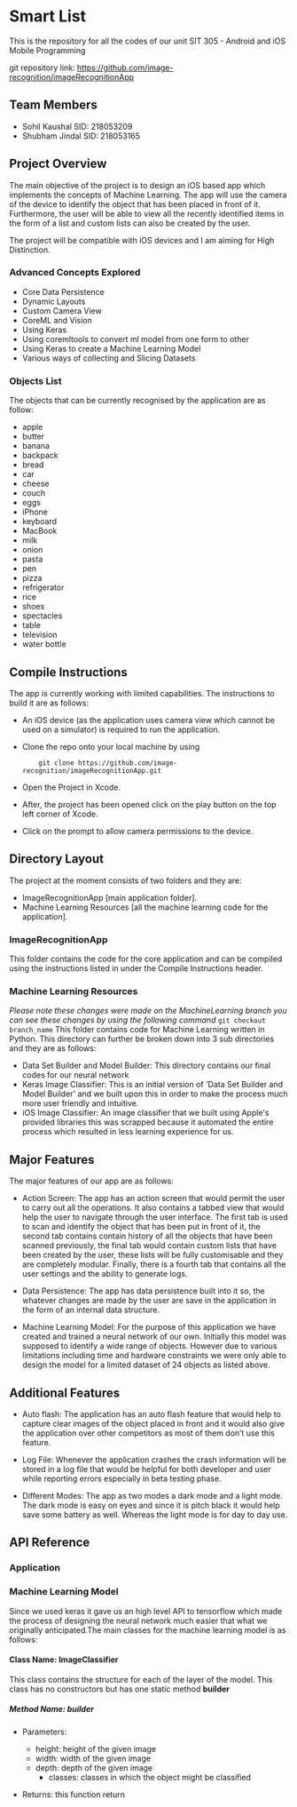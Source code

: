 # Smart List

This is the repository for all the codes of our unit SIT 305 - Android and iOS Mobile Programming

git repository link: https://github.com/image-recognition/imageRecognitionApp

## Team Members

- Sohil Kaushal SID: 218053209
- Shubham Jindal SID: 218053165

## Project Overview

The main objective of the project is to design an iOS based app which implements the concepts of  Machine Learning. The app will use the camera of the device to identify the object that has been placed in front of it. Furthermore, the user will be able to view all the recently identified items in the form of a list and custom lists can also be created by the user.

The project will be compatible with iOS devices and I am aiming for High Distinction.

### Advanced Concepts Explored

- Core Data Persistence
- Dynamic Layouts
- Custom Camera View
- CoreML and Vision
- Using Keras
- Using coremltools to convert ml model from one form to other
- Using Keras to create a Machine Learning Model
- Various ways of collecting and Slicing Datasets

### Objects List

The objects that can be currently recognised by the application are as follow:
- apple
- butter
- banana
- backpack
- bread
- car
- cheese
- couch
- eggs
- iPhone
- keyboard
- MacBook
- milk
- onion
- pasta
- pen
- pizza
- refrigerator
- rice
- shoes
- spectacles
- table
- television
- water bottle

## Compile Instructions

The app is currently working with limited capabilities. The instructions to build it are as follows:

- An iOS device (as the application uses camera view which cannot be used on a simulator) is required to run the application.
- Clone the repo onto your local machine by using
	```
		git clone https://github.com/image-recognition/imageRecognitionApp.git
	```
- Open the Project in Xcode.

- After, the project has been opened click on the play button on the top left corner of Xcode.

- Click on the prompt to allow camera permissions to the device.

## Directory Layout

The project at the moment consists of two folders and they are:
- ImageRecognitionApp [main application folder].
- Machine Learning Resources [all the machine learning code for the application].

### ImageRecognitionApp

This folder contains the code for the core application and can be compiled using the instructions listed in under the Compile Instructions header.

### Machine Learning Resources

*Please note these changes were made on the MachineLearning branch you can see these changes by using the following command*
`git checkout branch_name`
This folder contains code for Machine Learning written in Python. This directory can further be broken down into 3 sub directories and they are as follows:
- Data Set Builder and Model Builder: This directory contains our final codes for our neural network
- Keras Image Classifier: This is an initial version of 'Data Set Builder and Model Builder' and we built upon this in order to make the process much more user friendly and intuitive.
- iOS Image Classifier: An image classifier that we built using Apple's provided libraries this was scrapped because it automated the entire process which resulted in less learning experience for us.

## Major Features
The major features of our app are as follows:

- Action Screen: The app has an action screen that would permit the user to carry out all the operations. It also contains a tabbed view that would help the user to navigate through the user interface. The first tab is used to scan and identify the object that has been put in front of it, the second tab contains contain history of all the objects that have been scanned previously, the final tab would contain custom lists that have been created by the user, these lists will be fully customisable and they are completely modular. Finally, there is a fourth tab that contains all the user settings and the ability to generate logs.

- Data Persistence: The app has data persistence built into it so, the whatever changes are made by the user are save in the application in the form of an internal data structure.

- Machine Learning Model: For the purpose of this application we have created and trained a neural network of our own. Initially this model was supposed to identify a wide range of objects. However due to various limitations including time and hardware constraints we were only able to design the model for a limited dataset of 24 objects as listed above.

## Additional Features
- Auto flash: The application has an auto flash feature that would help to capture clear images of the object placed in front and it would also give the application over other competitors as most of them don’t use this feature.

- Log File: Whenever the application crashes the crash information will be stored in a log file that would be helpful for both developer and user while reporting errors especially in beta testing phase.

- Different Modes: The app as two modes a dark mode and a light mode. The dark mode is easy on eyes and since it is pitch black it would help save some battery as well. Whereas the light mode is for day to day use.

## API Reference

### Application

### Machine Learning Model

Since we used keras it gave us an high level API to tensorflow which made the process of designing the neural network much easier that what we originally anticipated.The main classes for the machine learning model is as follows:

#### Class Name: ImageClassifier

 This class contains the structure for each of the layer of the model. This
 class has no constructors but has one static method **builder**

##### Method Name: builder

- Parameters:

	- height: height of the given image
  - width:  width of the given image
  - depth:  depth of the given image
	- classes: classes in which the object might be classified

- Returns: this function return
